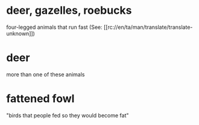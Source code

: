 # deer, gazelles, roebucks

four-legged animals that run fast (See: [[rc://en/ta/man/translate/translate-unknown]])

# deer

more than one of these animals

# fattened fowl

"birds that people fed so they would become fat"

